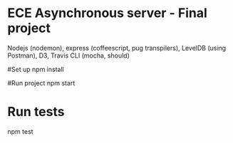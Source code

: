 # ECE Asynchronous server - Final project

Nodejs (nodemon), express (coffeescript, pug transpilers), LevelDB (using Postman), D3, Travis CLI (mocha, should)

#Set up
npm install

#Run project
npm start

# Run tests
npm test
